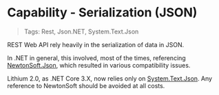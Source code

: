 # Capability - Serialization (JSON)

> Tags: Rest, Json.NET, System.Text.Json

REST Web API rely heavily in the serialization of data in JSON.

In .NET in general, this involved, most of the times, referencing [NewtonSoft.Json](https://www.newtonsoft.com/json), which resulted in various compatibility issues.

Lithium 2.0, as .NET Core 3.X, now relies only on [System.Text.Json](https://docs.microsoft.com/en-us/dotnet/standard/serialization/system-text-json-overview). Any reference to NewtonSoft should be avoided at all costs.